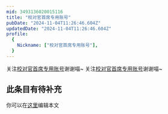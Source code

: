 ```yaml
---
mid: 3493136020015116
title: "校对官首席专用账号"
pubDate: "2024-11-04T11:26:46.604Z"
updatedDate: "2024-11-04T11:26:46.604Z"
profile:
  {
    Nickname: ["校对官首席专用账号"],
  }
---
```


关注[校对官首席专用账号](https://space.bilibili.com/3493136020015116)谢谢喵~ 关注[校对官首席专用账号](https://space.bilibili.com/3493136020015116)谢谢喵~

## 此条目有待补充
你可以在[这里](https://github.com/Yuhanawa/VTuber.ICU/edit/master/src/content/v/校对官首席专用账号/index.md)编辑本文

